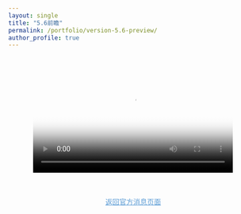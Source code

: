 ```yaml
---
layout: single
title: "5.6前瞻"
permalink: /portfolio/version-5.6-preview/
author_profile: true
---
```


<!-- 视频放在images文件夹中 -->
<div style="display: flex; justify-content: center; margin: 3rem 0;">
  <video width="80%" max-width="1200px" controls poster="{{ site.baseurl }}/images/5.6banben.png">
    <source src="{{ site.baseurl }}/images/5.6banben.mp4" type="video/mp4">
    您的浏览器不支持视频播放
  </video>
</div>

<div style="text-align: center; margin: 2rem 0;">
  <a href="{{ site.baseurl }}/portfolio/" style="color: #5a9bd5; text-decoration: underline;">
    返回官方消息页面
  </a>
</div>
    

